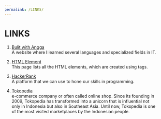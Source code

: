 ```yaml
---
permalink: /LINKS/
---
```

# LINKS
1. [Bulit with Angga](https://buildwithangga.com) <br>
A website where I learned several languages and specialized fields in IT. 

2. [HTML Element](https://developer.mozilla.org/en-US/docs/Web/HTML/Element) <br>
This page lists all the HTML elements, which are created using tags.

3. [HackerRank](https://www.hackerrank.com) <br>
A platform that we can use to hone our skills in programming. 

4. [Tokopedia](https://www.tokopedia.com) <br>
e-commerce company or often called online shop. Since its founding in 2009, Tokopedia has transformed into a unicorn that is influential not only in Indonesia but also in Southeast Asia. Until now, Tokopedia is one of the most visited marketplaces by the Indonesian people. 
